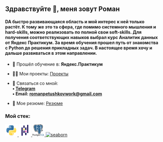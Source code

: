 <h2 align="left">Здравствуйте 👋, меня зовут Роман</h2>
<h4 align="left">DA быстро развивающаяся область и мой интерес к ней только растёт. К тому же это та сфера, где помимо системного мышления и hard-skills, можно реализовать по полной свои soft-skills. Для получения соответствующих навыков выбрал курс Аналитик данных от Яндекс Практикум. За время обучения прошел путь от знакомства с Python до решения прикладных задач. В настоящее время хочу и дальше развиваться в этом направлении.</h4>

- 🌱 Прошёл обучение в: **Яндекс.Практикум**

- 👨‍💻 Мои проекты: [Проекты](https://github.com/Codeslogos/Yandex_projects/blob/main/README.md)

- 💬 Связаться со мной:<br> **• [Telegram](https://t.me/votonroma)** <br>
**• Email: romanpetushkovwork@gmail.com**

- 📄 Мое резюме: [Резюме]()


<h3 align="left">Мой стек:</h3>
<p align="left"> <a href="https://www.python.org" target="_blank" rel="noreferrer"> <img src="https://raw.githubusercontent.com/devicons/devicon/master/icons/python/python-original.svg" alt="python" width="40" height="40"/> </a> <a href="https://pandas.pydata.org/" target="_blank" rel="noreferrer"> <img src="https://raw.githubusercontent.com/devicons/devicon/2ae2a900d2f041da66e950e4d48052658d850630/icons/pandas/pandas-original.svg" alt="pandas" width="40" height="40"/> </a> <a href="https://www.postgresql.org" target="_blank" rel="noreferrer"> <img src="https://raw.githubusercontent.com/devicons/devicon/master/icons/postgresql/postgresql-original-wordmark.svg" alt="postgresql" width="40" height="40"/> </a>   <a href="https://seaborn.pydata.org/" target="_blank" rel="noreferrer"> <img src="https://seaborn.pydata.org/_images/logo-mark-lightbg.svg" alt="seaborn" width="40" height="40"/> </a></p>
